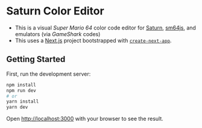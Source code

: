 # Saturn Color Editor

- This is a visual *Super Mario 64* color code editor for [Saturn](https://github.com/Llennpie/Saturn), [sm64js](https://github.com/sm64js/sm64js), and emulators (via *GameShark* codes)
- This uses a [Next.js](https://nextjs.org/) project bootstrapped with [`create-next-app`](https://github.com/vercel/next.js/tree/canary/packages/create-next-app).

## Getting Started

First, run the development server:

```bash
npm install
npm run dev
# or
yarn install
yarn dev
```

Open [http://localhost:3000](http://localhost:3000) with your browser to see the result.
